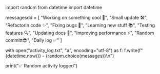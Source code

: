 import random
from datetime import datetime

messagesdd = [
    "Working on something cool 🚀",
    "Small update 🛠",
    "Refactorin code ✨",
    "Fixing bugs 🐛",
    "Learning new stuff 📚",
    "Testing features 🔍",
    "Updating docs 📄",
    "Improving performance ⚡",
    "Random committ😎",
    "Daily log ✅"
]

with open("activity_log.txt", "a", encoding="utf-8") as f:
    f.write(f"{datetime.now()} - {random.choice(messages)}\n")

print("✅ Random activity logged")

